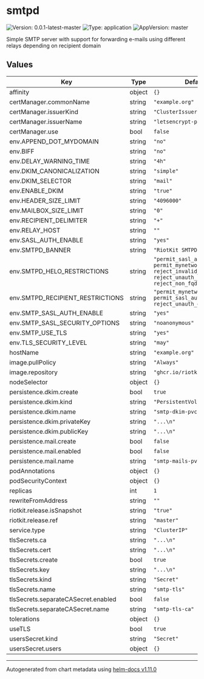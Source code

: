 # smtpd

![Version: 0.0.1-latest-master](https://img.shields.io/badge/Version-0.0.1--latest--master-informational?style=flat-square) ![Type: application](https://img.shields.io/badge/Type-application-informational?style=flat-square) ![AppVersion: master](https://img.shields.io/badge/AppVersion-master-informational?style=flat-square)

Simple SMTP server with support for forwarding e-mails using different relays depending on recipient domain

## Values

| Key | Type | Default | Description |
|-----|------|---------|-------------|
| affinity | object | `{}` |  |
| certManager.commonName | string | `"example.org"` |  |
| certManager.issuerKind | string | `"ClusterIssuer"` |  |
| certManager.issuerName | string | `"letsencrypt-prod"` |  |
| certManager.use | bool | `false` |  |
| env.APPEND_DOT_MYDOMAIN | string | `"no"` |  |
| env.BIFF | string | `"no"` |  |
| env.DELAY_WARNING_TIME | string | `"4h"` |  |
| env.DKIM_CANONICALIZATION | string | `"simple"` |  |
| env.DKIM_SELECTOR | string | `"mail"` |  |
| env.ENABLE_DKIM | string | `"true"` |  |
| env.HEADER_SIZE_LIMIT | string | `"4096000"` |  |
| env.MAILBOX_SIZE_LIMIT | string | `"0"` |  |
| env.RECIPIENT_DELIMITER | string | `"+"` |  |
| env.RELAY_HOST | string | `""` |  |
| env.SASL_AUTH_ENABLE | string | `"yes"` |  |
| env.SMTPD_BANNER | string | `"RiotKit SMTPD"` |  |
| env.SMTPD_HELO_RESTRICTIONS | string | `"permit_sasl_authenticated, permit_mynetworks, reject_invalid_hostname, reject_unauth_pipelining, reject_non_fqdn_hostname"` |  |
| env.SMTPD_RECIPIENT_RESTRICTIONS | string | `"permit_mynetworks permit_sasl_authenticated reject_unauth_destination"` |  |
| env.SMTP_SASL_AUTH_ENABLE | string | `"yes"` |  |
| env.SMTP_SASL_SECURITY_OPTIONS | string | `"noanonymous"` |  |
| env.SMTP_USE_TLS | string | `"yes"` |  |
| env.TLS_SECURITY_LEVEL | string | `"may"` |  |
| hostName | string | `"example.org"` |  |
| image.pullPolicy | string | `"Always"` |  |
| image.repository | string | `"ghcr.io/riotkit-org/smtp"` |  |
| nodeSelector | object | `{}` |  |
| persistence.dkim.create | bool | `true` |  |
| persistence.dkim.kind | string | `"PersistentVolumeClaim"` |  |
| persistence.dkim.name | string | `"smtp-dkim-pvc"` |  |
| persistence.dkim.privateKey | string | `"...\n"` |  |
| persistence.dkim.publicKey | string | `"...\n"` |  |
| persistence.mail.create | bool | `false` |  |
| persistence.mail.enabled | bool | `false` |  |
| persistence.mail.name | string | `"smtp-mails-pvc"` |  |
| podAnnotations | object | `{}` |  |
| podSecurityContext | object | `{}` |  |
| replicas | int | `1` |  |
| rewriteFromAddress | string | `""` |  |
| riotkit.release.isSnapshot | string | `"true"` |  |
| riotkit.release.ref | string | `"master"` |  |
| service.type | string | `"ClusterIP"` |  |
| tlsSecrets.ca | string | `"...\n"` |  |
| tlsSecrets.cert | string | `"...\n"` |  |
| tlsSecrets.create | bool | `true` |  |
| tlsSecrets.key | string | `"...\n"` |  |
| tlsSecrets.kind | string | `"Secret"` |  |
| tlsSecrets.name | string | `"smtp-tls"` |  |
| tlsSecrets.separateCASecret.enabled | bool | `false` |  |
| tlsSecrets.separateCASecret.name | string | `"smtp-tls-ca"` |  |
| tolerations | object | `{}` |  |
| useTLS | bool | `true` |  |
| usersSecret.kind | string | `"Secret"` |  |
| usersSecret.users | object | `{}` |  |

----------------------------------------------
Autogenerated from chart metadata using [helm-docs v1.11.0](https://github.com/norwoodj/helm-docs/releases/v1.11.0)
